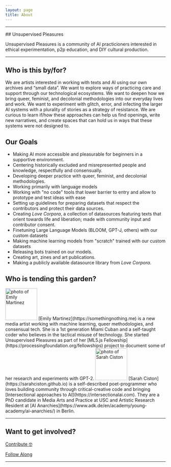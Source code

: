 ```yaml
---
layout: page
title: About
---
```


<hr/>
## Unsupervised Pleasures

Unsupervised Pleasures is a community of AI practicioners interested in ethical experimentation, p2p education, and DIY cultural production.

<hr/>

## Who is this by/for?

We are artists interested in working with texts and AI using our own archives and “small data”. We want to explore ways of practicing care and support through our technological ecosystems. We want to deepen how we bring queer, feminist, and decolonial methodologies into our everyday lives and work. We want to experiment with glitch, error, and infecting the larger AI systems with a plurality of stories as a strategy of resistance. We are curious to learn if/how these approaches can help us find openings, write new narratives, and create spaces that can hold us in ways that these systems were not designed to.

## Our Goals

- Making AI more accessible and pleasurable for beginners in a supportive environment.
- Centering historically excluded and misrepresented people and knowledge, respectfully and consensually.
- Developing deeper practice with queer, feminist, and decolonial methodologies.
- Working primarily with language models 
- Working with "no code" tools that lower barrier to entry and allow to prototype and test ideas with ease
- Setting up guidelines for preparing datasets that respect the contributors and protect their data sources.
- Creating _Love Corpora_, a collection of datasources featuring texts that orient towards life and liberation; made with community input and contributor consent.
- Finetuning Large Language Models (BLOOM, GPT-J, others) with our custom datasets
- Making machine learning models from "scratch" trained with our custom datasets
- Releasing bots trained on our models.
- Creating art, zines and art publications.
- Making a publicly available datasource library from _Love Corpora_.

## Who is tending this garden?

<img src="https://ultimatefantasy.club/img/emily.jpg" alt="photo of Emily Martinez" width="auto" height="100" class="img-circle">
[Emily Martinez](https://somethingnothing.me) is a new media artist working with machine learning, queer methodologies, and consensual tech. She is a 1st generation Miami Cuban and a self-taught coder who believes in the tactical misuse of technology. She started Unsupervised Pleasures as part of her [ML5.js Fellowship](https://processingfoundation.org/fellowships) project to document some of her research and experiments with GPT-2.

<img src="https://ultimatefantasy.club/img/sarah.jpg" alt="photo of Sarah Ciston" width="auto" height="100" class="img-circle">
[Sarah Ciston](https://sarahciston.github.io) is a self-described poet-programmer who loves building community through critical-creative code and bringing [Intersectional approaches to AI](https://intersectionalai.com). They are a PhD candidate in Media Arts and Practice at USC and Artistic Research Resident at [AI Anarchies](https://www.adk.de/en/academy/young-academy/ai-anarchies/) in Berlin.


<hr/>

## Want to get involved?

<a class="btn btn-primary" href="/love">Contribute 🤓</a>

<a class="btn btn-primary" data-eo-form-toggle-id="5f44c8c5-c5c0-11ec-9258-0241b9615763" href="#">Follow Along</a>

<hr/>
